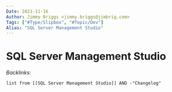 ```yaml
---
Date: 2021-11-16
Author: Jimmy Briggs <jimmy.briggs@jimbrig.com>
Tags: ["#Type/Slipbox", "#Topic/Dev"]
Alias: "SQL Server Management Studio"
---
```


# SQL Server Management Studio

*Backlinks:*

```dataview
list from [[SQL Server Management Studio]] AND -"Changelog"
```
